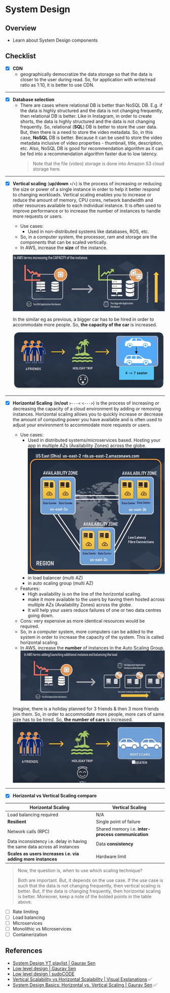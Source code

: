 # System Design

## Overview

- Learn about System Design components

## Checklist

- [x] **CDN**
  - geographically democratize the data storage so that the data is closer to the user during read. So, for application with write/read ratio as 1:10, it is better to use CDN.

---

- [x] **Database selection**
  - There are cases where relational DB is better than NoSQL DB. E.g. if the data is highly structured and the data is not changing frequently, then relational DB is better. Like in Instagram, in order to create shorts, the data is highly structured and the data is not changing frequently. So, relational (**SQL**) DB is better to store the user data. But, then there is a need to store the video metadata. So, in this case, **NoSQL** DB is better. Because it can be used to store the video metadata inclusive of video properties - thumbnail, title, description, etc. Also, NoSQL DB is good for recommendation algorithm as it can be fed into a recommendation algorithm faster due to low latency.
    > Note that the file (video) storage is done into Amazon S3 cloud storage here.

---

- [x] **Vertical scaling** (**up/down** `⬆️`/`⬇️`) is the process of increasing or reducing the size or power of a single instance in order to help it better respond to changing workloads. Vertical scaling enables you to increase or reduce the amount of memory, CPU cores, network bandwidth and other resources available to each individual instance. It is often used to improve performance or to increase the number of instances to handle more requests or users.

  - Use cases:
    - Used in non-distributed systems like databases, ROS, etc.
  - So, in a computer system, the processor, ram and storage are the components that can be scaled vertically.
  - In AWS, increase the **size** of the instance.

  ![](../../img/system_design_vertical_scaling_aws.png)

  In the similar eg as previous, a bigger car has to be hired in order to accommodate more people. So, **the capacity of the car** is increased.

  ![](../../img/system_design_vertical_scaling.png)

---

- [x] **Horizontal Scaling** (**in/out** `>---<` `<--->`) is the process of increasing or decreasing the capacity of a cloud environment by adding or removing instances. Horizontal scaling allows you to quickly increase or decrease the amount of computing power you have available and is often used to adjust your environment to accommodate more requests or users.

  - Use cases:
    - Used in distributed systems/microservices based. Hosting your app in multiple AZs (Availability Zones) across the globe.
      ![](../../img/system_design_horizontal_scaling_aws_multiple_az.png)
    - in load balancer (multi AZ)
    - in auto scaling group (multi AZ)
  - Features:
    - High availability is on the line of the horizontal scaling.
    - make it more available to the users by having them hosted across multiple AZs (Availability Zones) across the globe.
    - It will help your users reduce failures of one or two data centres going down.
  - Cons: very expensive as more identical resources would be required.
  - So, in a computer system, more computers can be added to the system in order to increase the capacity of the system. This is called horizontal scaling.
  - In AWS, increase the **number** of instances in the Auto Scaling Group.
    ![](../../img/system_design_horizontal_scaling_aws.png)

  Imagine, there is a holiday planned for 3 friends & then 3 more friends join them. So, in order to accommodate more people, more cars of same size has to be hired. So, **the number of cars** is increased.
  ![](../../img/system_design_horizontal_scaling.png)

---

- [x] **Horizontal vs Vertical Scaling comparo**

| Horizontal Scaling                                                         | Vertical Scaling                                   |
| -------------------------------------------------------------------------- | -------------------------------------------------- |
| Load balancing required                                                    | N/A                                                |
| **Resilient**                                                              | Single point of failure                            |
| Network calls (RPC)                                                        | Shared memory i.e. **inter-process communication** |
| Data inconsistency i.e. delay in having the same data across all instances | Data **consistency**                               |
| **Scales as users increases i.e. via adding more instances**               | Hardware limit                                     |

> Now, the question is, when to use which scaling technique?
>
> Both are important. But, it depends on the use case. If the use case is such that the data is not changing frequently, then vertical scaling is better. But, if the data is changing frequently, then horizontal scaling is better. Moreover, keep a note of the bolded points in the table above.

- [ ] Rate limiting
- [ ] Load balancing
- [ ] Microservices
- [ ] Monolithic vs Microservices
- [ ] Containerization

## References

- [System Design YT playlist | Gaurav Sen](https://www.youtube.com/watch?v=xpDnVSmNFX0&list=PLMCXHnjXnTnvo6alSjVkgxV-VH6EPyvoX)
- [Low level design | Gaurav Sen](https://www.youtube.com/watch?v=gktZsX9Z8Kw&list=PLMCXHnjXnTnvQVh7WsgZ8SurU1O2v_UM7)
- [Low level design | sudoCODE](https://www.youtube.com/watch?v=B3zrIwz_t4M&list=PLTCrU9sGybupCpY20eked6blbHI4zZ55k)
- [Vertical Scalability vs Horizontal Scalability | Visual Explanations](https://www.youtube.com/watch?v=YE1ytf15WOQ) ✅
- [System Design Basics: Horizontal vs. Vertical Scaling | Gaurav Sen](https://youtu.be/xpDnVSmNFX0) ✅
